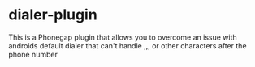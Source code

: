 dialer-plugin
=============

This is a Phonegap plugin that allows you to overcome an issue with androids default dialer that can't handle ,,, or other characters after the phone number
